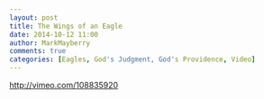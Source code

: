 ```yaml
---
layout: post
title: The Wings of an Eagle
date: 2014-10-12 11:00
author: MarkMayberry
comments: true
categories: [Eagles, God's Judgment, God's Providence, Video]
---
```

http://vimeo.com/108835920

